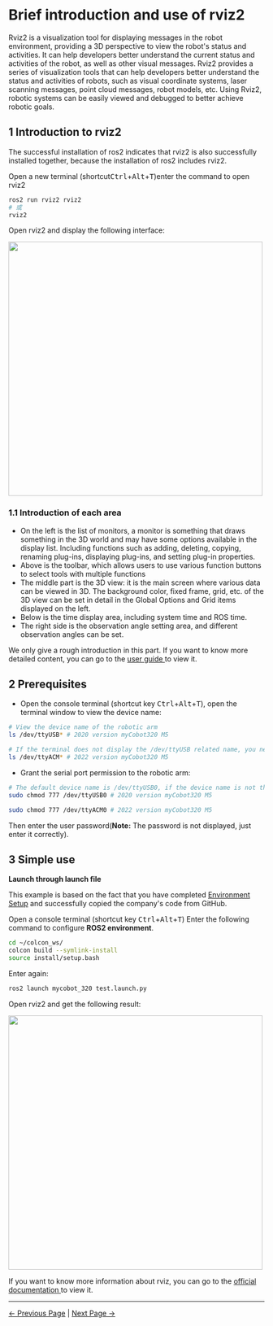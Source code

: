 # Brief introduction and use of rviz2

Rviz2 is a visualization tool for displaying messages in the robot environment, providing a 3D perspective to view the robot's status and activities. It can help developers better understand the current status and activities of the robot, as well as other visual messages. Rviz2 provides a series of visualization tools that can help developers better understand the status and activities of robots, such as visual coordinate systems, laser scanning messages, point cloud messages, robot models, etc. Using Rviz2, robotic systems can be easily viewed and debugged to better achieve robotic goals.

## 1 Introduction to rviz2

The successful installation of ros2 indicates that rviz2 is also successfully installed together, because the installation of ros2 includes rviz2.

Open a new terminal (shortcut<kbd>Ctrl</kbd>+<kbd>Alt</kbd>+<kbd>T</kbd>)enter the command to open rviz2

```bash
ros2 run rviz2 rviz2
# 或
rviz2
```

Open rviz2 and display the following interface:

<img src =../../../resources/11-ApplicationBaseROS/rviz2-1.png
width ="500"  align = "center">

### 1.1 Introduction of each area

+ On the left is the list of monitors, a monitor is something that draws something in the 3D world and may have some options available in the display list. Including functions such as adding, deleting, copying, renaming plug-ins, displaying plug-ins, and setting plug-in properties.
+ Above is the toolbar, which allows users to use various function buttons to select tools with multiple functions
+ The middle part is the 3D view: it is the main screen where various data can be viewed in 3D. The background color, fixed frame, grid, etc. of the 3D view can be set in detail in the Global Options and Grid items displayed on the left.
+ Below is the time display area, including system time and ROS time.
+ The right side is the observation angle setting area, and different observation angles can be set.

We only give a rough introduction in this part. If you want to know more detailed content, you can go to the [user guide ](http://wiki.ros.org/rviz/UserGuide)to view it.

## 2 Prerequisites

- Open the console terminal (shortcut key <kbd>Ctrl</kbd>+<kbd>Alt</kbd>+<kbd>T</kbd>), open the terminal window to view the device name:

```bash
# View the device name of the robotic arm
ls /dev/ttyUSB* # 2020 version myCobot320 M5   

# If the terminal does not display the /dev/ttyUSB related name, you need to use the following command
ls /dev/ttyACM* # 2022 version myCobot320 M5
```

- Grant the serial port permission to the robotic arm:

```bash
# The default device name is /dev/ttyUSB0, if the device name is not the default value, it needs to be modified.
sudo chmod 777 /dev/ttyUSB0 # 2020 version myCobot320 M5  

sudo chmod 777 /dev/ttyACM0 # 2022 version myCobot320 M5
```

Then enter the user password(**Note:** The password is not displayed, just enter it correctly).

## 3 Simple use

**Launch through launch file**

This example is based on the fact that you have completed [Environment Setup](12.2.1.1-环境搭建.md) and successfully copied the company's code from GitHub.

Open a console terminal (shortcut key <kbd>Ctrl</kbd>+<kbd>Alt</kbd>+<kbd>T</kbd>)
Enter the following command to configure **ROS2 environment**.

```bash
cd ~/colcon_ws/
colcon build --symlink-install
source install/setup.bash
```

Enter again:

```bash
ros2 launch mycobot_320 test.launch.py
```

Open rviz2 and get the following result:

<img src =../../../resources/11-ApplicationBaseROS/12.2.7-4.jpg
width ="500"  align = "center">

If you want to know more information about rviz, you can go to the [official documentation ](http://wiki.ros.org/rviz2)to view it.

---

[← Previous Page](11.2.1.2-ROS2基础.md) | [Next Page →](11.2.1.4-基础功能.md)